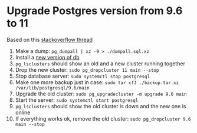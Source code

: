 # Upgrade Postgres version from 9.6 to 11

Based on this [stackoverflow thread][stackoverflow]

1. Make a dump: `pg_dumpall | xz -9 > ./dumpall.sql.xz`
1. Install a [new version of db][install-db]
1. `pg_lsclusters` should show an old and a new cluster running together
1. Drop the new cluster: `sudo pg_dropcluster 11 main --stop`
1. Stop database server: `sudo systemctl stop postgresql`
1. Make one more backup just in case: `sudo tar cfJ ./backup.tar.xz /var/lib/postgresql/9.6/main`
1. Upgrade the old cluster: `sudo pg_upgradecluster -m upgrade 9.6 main`
1. Start the server: `sudo systemctl start postgresql`
1. `pg_lsclusters` should show the old cluster is down and the new one is online
1. If everything works ok, remove the old cluster: `sudo pg_dropcluster 9.6 main --stop`


[stackoverflow]: https://stackoverflow.com/questions/46687645/upgrade-postgresql-from-9-6-to-10-0-on-ubuntu-16-10
[install-db]: https://www.postgresql.org/download/linux/debian/
